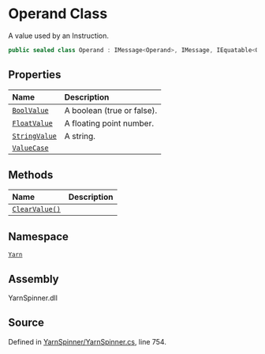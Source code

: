 # Operand Class

A value used by an Instruction.


```csharp
public sealed class Operand : IMessage<Operand>, IMessage, IEquatable<Operand>, IDeepCloneable<Operand>
```



## Properties
|Name|Description|
|:---|:---|
|[`BoolValue`](/api/csharp/yarn/operand.boolvalue.md)| A boolean (true or false). |
|[`FloatValue`](/api/csharp/yarn/operand.floatvalue.md)| A floating point number. |
|[`StringValue`](/api/csharp/yarn/operand.stringvalue.md)| A string. |
|[`ValueCase`](/api/csharp/yarn/operand.valuecase.md)||
## Methods
|Name|Description|
|:---|:---|
|[`ClearValue()`](/api/csharp/yarn/operand.clearvalue.md)||
## Namespace
[`Yarn`](/api/csharp/yarn/README.md)

## Assembly
YarnSpinner.dll

## Source
Defined in [YarnSpinner/YarnSpinner.cs](https://github.com/YarnSpinnerTool/YarnSpinner//blob/develop/YarnSpinner/YarnSpinner.cs#L754), line 754.
